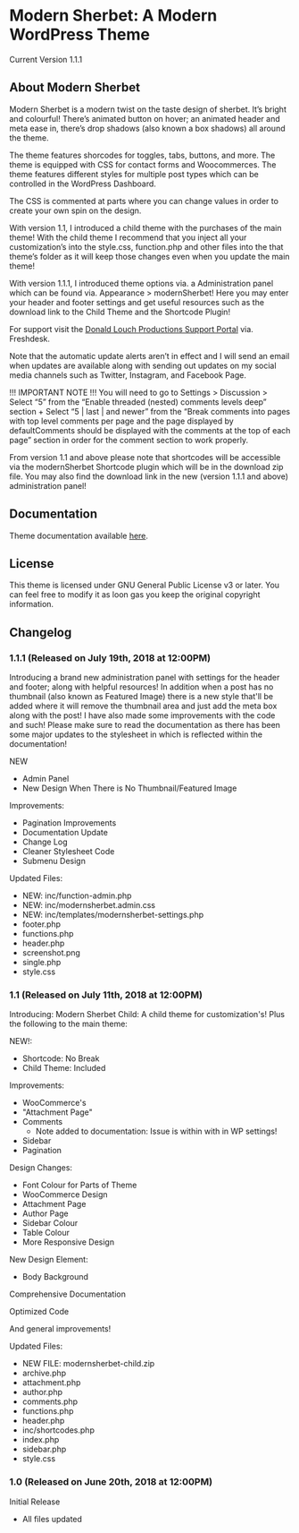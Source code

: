 # Modern Sherbet: A Modern WordPress Theme
Current Version 1.1.1

## About Modern Sherbet

Modern Sherbet is a modern twist on the taste design of sherbet. It’s bright and colourful! There’s animated button on hover; an animated header and meta ease in, there’s drop shadows (also known a box shadows) all around the theme.

The theme features shorcodes for toggles, tabs, buttons, and more. The theme is equipped with CSS for contact forms and Woocommerces. The theme features different styles for multiple post types which can be controlled in the WordPress Dashboard.

The CSS is commented at parts where you can change values in order to create your own spin on the design.

With version 1.1, I introduced a child theme with the purchases of the main theme! With the child theme I recommend that you inject all your customization’s into the style.css, function.php and other files into the that theme’s folder as it will keep those changes even when you update the main theme!

With version 1.1.1, I introduced theme options via. a Administration panel which can be found via. Appearance > modernSherbet! Here you may enter your header and footer settings and get useful resources such as the download link to the Child Theme and the Shortcode Plugin!

For support visit the [Donald Louch Productions Support Portal](https://dlproductions.freshdesk.com/) via. Freshdesk.

Note that the automatic update alerts aren’t in effect and I will send an email when updates are available along with sending out updates on my social media channels such as Twitter, Instagram, and Facebook Page.

!!! IMPORTANT NOTE !!!
You will need to go to Settings > Discussion > Select “5” from the “Enable threaded (nested) comments levels deep” section + Select “5 | last | and newer” from the “Break comments into pages with top level comments per page and the page displayed by defaultComments should be displayed with the comments at the top of each page” section in order for the comment section to work properly.

From version 1.1 and above please note that shortcodes will be accessible via the modernSherbet Shortcode plugin which will be in the download zip file. You may also find the download link in the new (version 1.1.1 and above) administration panel!

## Documentation

Theme documentation available [here](http://sherbet.theme.donaldlouch.ca/documentation/).

## License

This theme is licensed under  GNU General Public License v3 or later. You can feel free to modify it as loon gas you keep the original copyright information.

## Changelog
### 1.1.1 (Released on July 19th, 2018 at 12:00PM)
Introducing a brand new administration panel with settings for the header and footer; along with helpful resources! In addition when a post has no thumbnail (also known as Featured Image) there is a new style that'll be added where it will remove the thumbnail area and just add the meta box along with the post! I have also made some improvements with the code and such! Please make sure to read the documentation as there has been some major updates to the stylesheet in which is reflected within the documentation!

NEW
- Admin Panel
- New Design When There is No Thumbnail/Featured Image

Improvements:
- Pagination Improvements
- Documentation Update
- Change Log
- Cleaner Stylesheet Code
- Submenu Design

Updated Files:
- NEW: inc/function-admin.php
- NEW: inc/modernsherbet.admin.css
- NEW: inc/templates/modernsherbet-settings.php
- footer.php
- functions.php
- header.php
- screenshot.png
- single.php
- style.css

### 1.1 (Released on July 11th, 2018 at 12:00PM)
Introducing: Modern Sherbet Child: A child theme for customization's! Plus the following to the main theme:

NEW!:
- Shortcode: No Break
- Child Theme: Included

Improvements:
- WooCommerce's
- "Attachment Page"
- Comments
  - Note added to documentation: Issue is within with in WP settings!
- Sidebar
- Pagination

Design Changes:
- Font Colour for Parts of Theme
- WooCommerce Design
- Attachment Page
- Author Page
- Sidebar Colour
- Table Colour
- More Responsive Design

New Design Element:
- Body Background

Comprehensive Documentation

Optimized Code

And general improvements!

Updated Files:
- NEW FILE: modernsherbet-child.zip
- archive.php
- attachment.php
- author.php
- comments.php
- functions.php
- header.php
- inc/shortcodes.php
- index.php
- sidebar.php
- style.css

### 1.0 (Released on June 20th, 2018 at 12:00PM)

Initial Release

- All files updated
